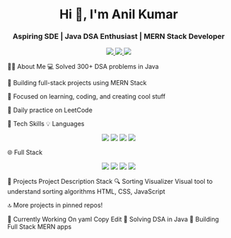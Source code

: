 <h1 align="center">Hi 👋, I'm Anil Kumar</h1> <h3 align="center">Aspiring SDE | Java DSA Enthusiast | MERN Stack Developer</h3> <p align="center"> <a href="https://leetcode.com/u/anil342zv/" target="_blank"> <img src="https://img.shields.io/badge/LeetCode-FFA116?style=for-the-badge&logo=leetcode&logoColor=white"/> </a> <a href="https://www.linkedin.com/in/anil-kumar-37b151292/" target="_blank"> <img src="https://img.shields.io/badge/LinkedIn-0077B5?style=for-the-badge&logo=linkedin&logoColor=white"/> </a> <a href="mailto:nagapuri.anil.tech@gmail.com"> <img src="https://img.shields.io/badge/Gmail-D14836?style=for-the-badge&logo=gmail&logoColor=white"/> </a> </p>
👨‍💻 About Me
💻 Solved 300+ DSA problems in Java

🌱 Building full-stack projects using MERN Stack

🚀 Focused on learning, coding, and creating cool stuff

🔁 Daily practice on LeetCode

🔧 Tech Skills
💡 Languages
<p align="center"> <img src="https://img.shields.io/badge/Java-ED8B00?style=for-the-badge&logo=openjdk&logoColor=white"/> <img src="https://img.shields.io/badge/JavaScript-F7DF1E?style=for-the-badge&logo=javascript&logoColor=black"/> <img src="https://img.shields.io/badge/HTML-E34F26?style=for-the-badge&logo=html5&logoColor=white"/> <img src="https://img.shields.io/badge/CSS-1572B6?style=for-the-badge&logo=css3&logoColor=white"/> </p>
🌐 Full Stack
<p align="center"> <img src="https://img.shields.io/badge/React-61DAFB?style=for-the-badge&logo=react&logoColor=black"/> <img src="https://img.shields.io/badge/Node.js-339933?style=for-the-badge&logo=node.js&logoColor=white"/> <img src="https://img.shields.io/badge/Express-000000?style=for-the-badge&logo=express&logoColor=white"/> <img src="https://img.shields.io/badge/MongoDB-47A248?style=for-the-badge&logo=mongodb&logoColor=white"/> </p>
🌟 Projects
Project	Description	Stack
🔍 Sorting Visualizer	Visual tool to understand sorting algorithms	HTML, CSS, JavaScript

🔝 More projects in pinned repos!

🎯 Currently Working On
yaml
Copy
Edit
🔸 Solving DSA in Java
🔸 Building Full Stack MERN apps
